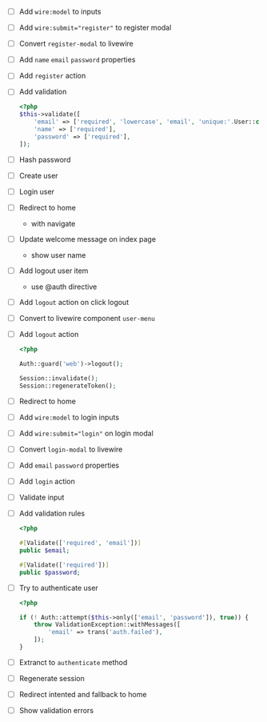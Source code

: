 - [ ] Add `wire:model` to inputs
- [ ] Add `wire:submit="register"` to register modal
- [ ] Convert `register-modal` to livewire
- [ ] Add `name` `email` `password` properties
- [ ] Add `register` action
- [ ] Add validation

  ```php
  <?php
  $this->validate([
      'email' => ['required', 'lowercase', 'email', 'unique:'.User::class],
      'name' => ['required'],
      'password' => ['required'],
  ]);
  ```
- [ ] Hash password
- [ ] Create user
- [ ] Login user
- [ ] Redirect to home
  - with navigate
- [ ] Update welcome message on index page
  - show user name
- [ ] Add logout user item
  - use @auth directive
- [ ] Add `logout` action on click logout
- [ ] Convert to livewire component `user-menu`
- [ ] Add `logout` action

  ```php
  <?php

  Auth::guard('web')->logout();

  Session::invalidate();
  Session::regenerateToken();
  ```
- [ ] Redirect to home
- [ ] Add `wire:model` to login inputs
- [ ] Add `wire:submit="login"` on login modal
- [ ] Convert `login-modal` to livewire
- [ ] Add `email` `password` properties
- [ ] Add `login` action
- [ ] Validate input
- [ ] Add validation rules

  ```php
  <?php

  #[Validate(['required', 'email'])]
  public $email;

  #[Validate(['required'])]
  public $password;
  ```
- [ ] Try to authenticate user

  ```php
  <?php

  if (! Auth::attempt($this->only(['email', 'password']), true)) {
      throw ValidationException::withMessages([
          'email' => trans('auth.failed'),
      ]);
  }
  ```
- [ ] Extranct to `authenticate` method
- [ ] Regenerate session
- [ ] Redirect intented and fallback to home
- [ ] Show validation errors
